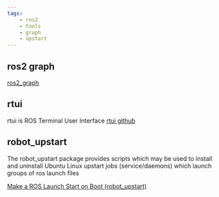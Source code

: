 ```yaml
---
tags:
    - ros2
    - tools
    - graph
    - upstart
---
```


## ros2 graph

[ros2_graph](https://github.com/kiwicampus/ros2_graph/tree/main)


## rtui
rtui is ROS Terminal User Interface
[rtui github](https://github.com/eduidl/rtui)

## robot_upstart
The robot_upstart package provides scripts which may be used to install and uninstall Ubuntu Linux upstart jobs (service/daemons) which launch groups of ros launch files

[Make a ROS Launch Start on Boot (robot_upstart)](https://roboticsbackend.com/make-ros-launch-start-on-boot-with-robot_upstart/)
